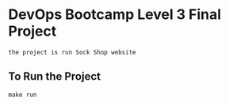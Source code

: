 # DevOps Bootcamp Level 3 Final Project
    the project is run Sock Shop website

## To Run the Project
    
    make run

